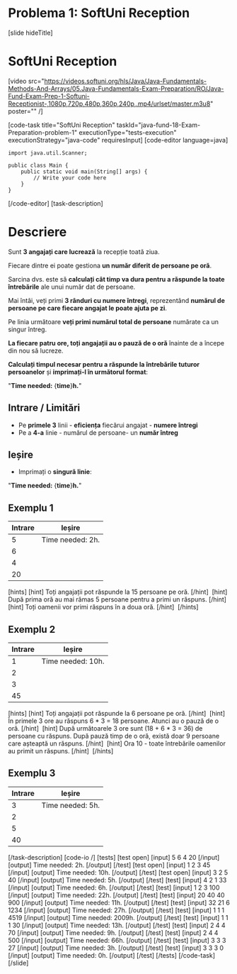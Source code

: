 # Problema 1: SoftUni Reception 

[slide hideTitle]

# SoftUni Reception 

[video src="https://videos.softuni.org/hls/Java/Java-Fundamentals-Methods-And-Arrays/05.Java-Fundamentals-Exam-Preparation/RO/Java-Fund-Exam-Prep-1-Softuni-Receptionist-,1080p,720p,480p,360p,240p,.mp4/urlset/master.m3u8" poster="" /]

[code-task title="SoftUni Reception" taskId="java-fund-18-Exam-Preparation-problem-1" executionType="tests-execution" executionStrategy="java-code" requiresInput]
[code-editor language=java]
```
import java.util.Scanner;

public class Main {
    public static void main(String[] args) {
        // Write your code here
    }
}
```
[/code-editor]
[task-description]
# Descriere

Sunt **3 angajați care lucrează** la recepție toată ziua.

Fiecare dintre ei poate gestiona **un număr diferit de persoane pe oră**.

Sarcina dvs. este să **calculați cât timp va dura pentru a răspunde la toate întrebările** ale unui număr dat de persoane.

Mai întâi, veți primi **3 rânduri cu numere întregi**, reprezentând **numărul de persoane pe care fiecare angajat le poate ajuta pe zi**.

Pe linia următoare **veți primi numărul total de persoane** numărate ca un singur întreg.

**La fiecare patru ore, toți angajații au o pauză de o oră** înainte de a începe din nou să lucreze.

**Calculați timpul necesar pentru a răspunde la întrebările tuturor persoanelor** și **imprimați-l în următorul format**: 

"**Time needed:** \{**time**\}**h.**"

## Intrare / Limitări 
- Pe **primele 3** linii - **eficiența** fiecărui angajat -  **numere întregi**
- Pe a **4-a** linie - numărul de persoane- un **număr întreg**

## Ieșire
- Imprimați o **singură linie**:

"**Time needed:** \{**time**\}**h.**"

## Exemplu 1
|**Intrare**|**Ieșire**|
| --- | --- |
| 5 | Time needed: 2h. |
| 6 | |
| 4 | |
| 20 | |

[hints]
[hint]
Toți angajații pot răspunde la 15 persoane pe oră.
[/hint] 
[hint]
După prima oră au mai rămas 5 persoane pentru a primi un răspuns.
[/hint] 
[hint]
Toți oamenii vor primi răspuns în a doua oră.
[/hint] 
[/hints] 

## Exemplu 2
|**Intrare**|**Ieșire**|
| --- | --- |
| 1 | Time needed: 10h. |
| 2 | |
| 3 | |
|45 | |

[hints]
[hint]
Toți angajații pot răspunde la 6 persoane pe oră.
[/hint] 
[hint]
În primele 3 ore au răspuns 6 \* 3 = 18 persoane.
Atunci au o pauză de o oră.
[/hint] 
[hint]
După următoarele 3 ore sunt (18 + 6 \* 3 = 36) de persoane cu răspuns.
După pauză timp de o oră, există doar 9 persoane care așteaptă un răspuns.
[/hint] 
[hint]
Ora 10 - toate întrebările oamenilor au primit un răspuns.
[/hint] 
[/hints] 


## Exemplu 3
|**Intrare**|**Ieșire**|
| --- | --- |
| 3 | Time needed: 5h. |
| 2 | |
| 5 | |
| 40 | |

[/task-description]
[code-io /]
[tests]
[test open]
[input]
5
6
4
20
[/input]
[output]
Time needed: 2h.
[/output]
[/test]
[test open]
[input]
1
2
3
45
[/input]
[output]
Time needed: 10h.
[/output]
[/test]
[test open]
[input]
3
2
5
40
[/input]
[output]
Time needed: 5h.
[/output]
[/test]
[test]
[input]
4
2
1
33
[/input]
[output]
Time needed: 6h.
[/output]
[/test]
[test]
[input]
1
2
3
100
[/input]
[output]
Time needed: 22h.
[/output]
[/test]
[test]
[input]
20
40
40
900
[/input]
[output]
Time needed: 11h.
[/output]
[/test]
[test]
[input]
32
21
6
1234
[/input]
[output]
Time needed: 27h.
[/output]
[/test]
[test]
[input]
1
1
1
4519
[/input]
[output]
Time needed: 2009h.
[/output]
[/test]
[test]
[input]
1
1
1
30
[/input]
[output]
Time needed: 13h.
[/output]
[/test]
[test]
[input]
2
4
4
70
[/input]
[output]
Time needed: 9h.
[/output]
[/test]
[test]
[input]
2
4
4
500
[/input]
[output]
Time needed: 66h.
[/output]
[/test]
[test]
[input]
3
3
3
27
[/input]
[output]
Time needed: 3h.
[/output]
[/test]
[test]
[input]
3
3
3
0
[/input]
[output]
Time needed: 0h.
[/output]
[/test]
[/tests]
[/code-task]
[/slide]
